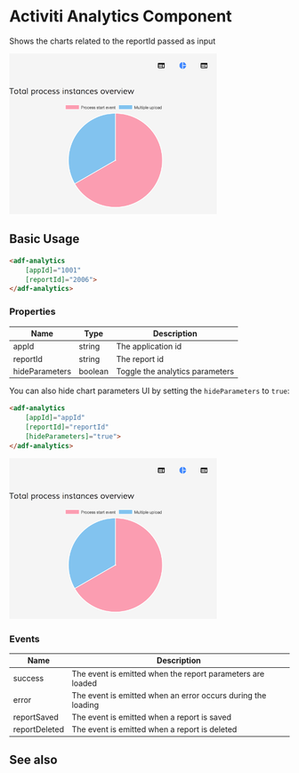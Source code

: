 # Activiti Analytics Component

Shows the charts related to the reportId passed as input

![Analytics-without-parameters](docassets/images/analytics-without-parameters.png)

## Basic Usage

```html
<adf-analytics 
    [appId]="1001" 
    [reportId]="2006">
</adf-analytics>
```

### Properties

| Name | Type | Description |
| --- | --- | --- |
| appId | string | The application id |
| reportId | string | The report id |
| hideParameters | boolean | Toggle the analytics parameters |

You can also hide chart parameters UI by setting the `hideParameters` to `true`:

```html
<adf-analytics 
    [appId]="appId" 
    [reportId]="reportId" 
    [hideParameters]="true">
</adf-analytics>
```

![Analytics-without-parameters](docassets/images/analytics-without-parameters.png)

### Events

| Name | Description |
| --- | --- |
| success | The event is emitted when the report parameters are loaded |
| error | The event is emitted when an error occurs during the loading |
| reportSaved | The event is emitted when a report is saved |
| reportDeleted | The event is emitted when a report is deleted |

<!-- Don't edit the See also section. Edit seeAlsoGraph.json and run config/generateSeeAlso.js -->
<!-- seealso start -->
## See also


<!-- seealso end -->